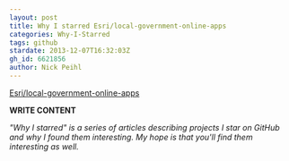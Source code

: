 ```yaml
---
layout: post
title: Why I starred Esri/local-government-online-apps
categories: Why-I-Starred
tags: github
stardate: 2013-12-07T16:32:03Z
gh_id: 6621856
author: Nick Peihl
---
```


[Esri/local-government-online-apps](https://github.com/Esri/local-government-online-apps)

**WRITE CONTENT**

*"Why I starred" is a series of articles describing projects I star on GitHub and why I found them interesting. My hope is that you'll find them interesting as well.*

